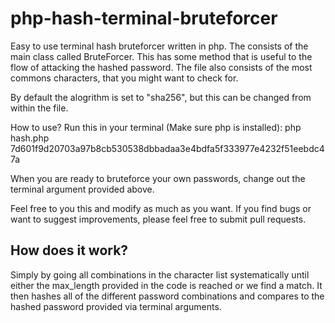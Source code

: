 # php-hash-terminal-bruteforcer

Easy to use terminal hash bruteforcer written in php. The consists of the main class called BruteForcer. This has some method that is useful to the flow of attacking the hashed password. The file also consists of the most commons characters, that you might want to check for.

By default the alogrithm is set to "sha256", but this can be changed from within the file.

How to use? Run this in your terminal (Make sure php is installed):
php hash.php 7d601f9d20703a97b8cb530538dbbadaa3e4bdfa5f333977e4232f51eebdc47a

When you are ready to bruteforce your own passwords, change out the terminal argument provided above.

Feel free to you this and modify as much as you want. If you find bugs or want to suggest improvements, please feel free to submit pull requests.

## How does it work?

Simply by going all combinations in the character list systematically until either the max_length provided in the code is reached or we find a match. It then hashes all of the different password combinations and compares to the hashed password provided via terminal arguments.
